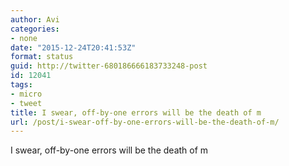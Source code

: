 ```yaml
---
author: Avi
categories:
- none
date: "2015-12-24T20:41:53Z"
format: status
guid: http://twitter-680186666183733248-post
id: 12041
tags:
- micro
- tweet
title: I swear, off-by-one errors will be the death of m
url: /post/i-swear-off-by-one-errors-will-be-the-death-of-m/
---
```

I swear, off-by-one errors will be the death of m